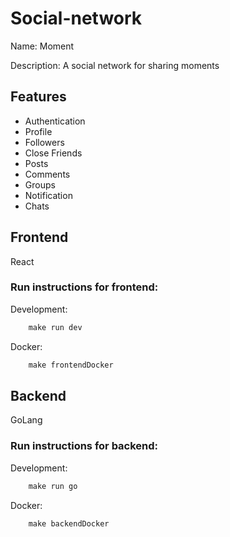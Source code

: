 # Social-network

Name: Moment

Description: A social network for sharing moments

## Features

-   Authentication
-   Profile
-   Followers
-   Close Friends
-   Posts
-   Comments
-   Groups
-   Notification
-   Chats

## Frontend

React

### Run instructions for frontend:

Development:

```cmd
    make run dev
```

Docker:

```cmd
    make frontendDocker
```

## Backend

GoLang

### Run instructions for backend:

Development:

```cmd
    make run go
```

Docker:

```cmd
    make backendDocker
```
